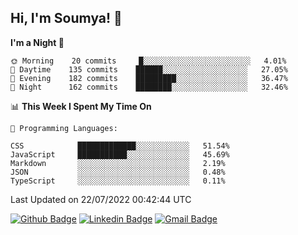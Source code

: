 ## Hi, I'm Soumya! 👋

<!--START_SECTION:waka-->
**I'm a Night 🦉** 

```text
🌞 Morning    20 commits     █░░░░░░░░░░░░░░░░░░░░░░░░   4.01% 
🌆 Daytime    135 commits    ██████░░░░░░░░░░░░░░░░░░░   27.05% 
🌃 Evening    182 commits    █████████░░░░░░░░░░░░░░░░   36.47% 
🌙 Night      162 commits    ████████░░░░░░░░░░░░░░░░░   32.46%

```


📊 **This Week I Spent My Time On** 

```text
💬 Programming Languages: 

CSS            █████████████░░░░░░░░░░░░   51.54% 
JavaScript     ███████████░░░░░░░░░░░░░░   45.69% 
Markdown       ░░░░░░░░░░░░░░░░░░░░░░░░░   2.19% 
JSON           ░░░░░░░░░░░░░░░░░░░░░░░░░   0.48% 
TypeScript     ░░░░░░░░░░░░░░░░░░░░░░░░░   0.11%
```


 Last Updated on 22/07/2022 00:42:44 UTC
<!--END_SECTION:waka-->

[![Github Badge](https://img.shields.io/badge/-rubyruins-grey?style=for-the-badge&logo=github&logoColor=white&link=https://github.com/rubyruins/)](https://www.github.com/rubyruins/) 
[![Linkedin Badge](https://img.shields.io/badge/-Soumya%20Parekh-0072b1?style=for-the-badge&logo=Linkedin&logoColor=white&link=https://www.linkedin.com/in/Soumya-Parekh/)](https://www.linkedin.com/in/Soumya-Parekh/) 
[![Gmail Badge](https://img.shields.io/badge/-soumyaparekh.me@gmail.com-c14438?style=for-the-badge&logo=Gmail&logoColor=white&link=mailto:soumyaparekh.me@gmail.com)](mailto:soumyaparekh.me@gmail.com) 
